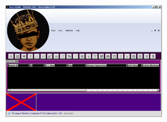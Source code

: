 ![Screenshot](https://raw.githubusercontent.com/Cryakl/Ultimate-RAT-Collection/refs/heads/main/CometRat/Hao%20Rat/Screenshot.png)

